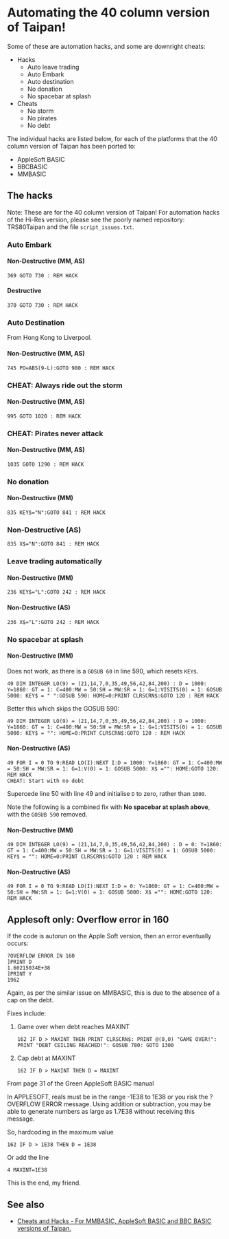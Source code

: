 # Automating the 40 column version of Taipan!

Some of these are automation hacks, and some are downright cheats:

 - Hacks
   - Auto leave trading
   - Auto Embark
   - Auto destination
   - No donation
   - No spacebar at splash
 - Cheats
   - No storm
   - No pirates
   - No debt

The individual hacks are listed below, for each of the platforms that the 40 column version of Taipan has been ported to:

 - AppleSoft BASIC
 - BBCBASIC
 - MMBASIC

## The hacks

Note: These are for the 40 column version of Taipan! For automation hacks of the Hi-Res version, please see the poorly named repository: TRS80Taipan and the file `script_issues.txt`.

### Auto Embark

#### Non-Destructive (MM, AS)

```none
369 GOTO 730 : REM HACK
```
#### Destructive
```none
370 GOTO 730 : REM HACK
```
### Auto Destination

From Hong Kong to Liverpool.

#### Non-Destructive (MM, AS)

```none
745 PO=ABS(9-L):GOTO 980 : REM HACK
```

### CHEAT: Always ride out the storm
#### Non-Destructive (MM, AS)
```none
995 GOTO 1020 : REM HACK
```
### CHEAT: Pirates never attack
#### Non-Destructive (MM, AS)
```none
1035 GOTO 1290 : REM HACK
```
### No donation
#### Non-Destructive (MM)
```none
835 KEY$="N":GOTO 841 : REM HACK
```
### Non-Destructive (AS)
```none
835 X$="N":GOTO 841 : REM HACK
```
### Leave trading automatically
#### Non-Destructive (MM)
```none
236 KEY$="L":GOTO 242 : REM HACK
```
#### Non-Destructive (AS)
```none
236 X$="L":GOTO 242 : REM HACK
```
### No spacebar at splash
#### Non-Destructive (MM)

Does not work, as there is a `GOSUB 60` in line 590, which resets `KEY$`.
```none
49 DIM INTEGER LO(9) = (21,14,7,0,35,49,56,42,84,200) : D = 1000: Y=1860: GT = 1: C=400:MW = 50:SH = MW:SR = 1: G=1:VISITS(0) = 1: GOSUB 5000: KEY$ = " ":GOSUB 590: HOME=0:PRINT CLRSCRN$:GOTO 120 : REM HACK
```
Better this which skips the GOSUB 590:
```none
49 DIM INTEGER LO(9) = (21,14,7,0,35,49,56,42,84,200) : D = 1000: Y=1860: GT = 1: C=400:MW = 50:SH = MW:SR = 1: G=1:VISITS(0) = 1: GOSUB 5000: KEY$ = "": HOME=0:PRINT CLRSCRN$:GOTO 120 : REM HACK
```
#### Non-Destructive (AS)
```none
49 FOR I = 0 TO 9:READ LO(I):NEXT I:D = 1000: Y=1860: GT = 1: C=400:MW = 50:SH = MW:SR = 1: G=1:V(0) = 1: GOSUB 5000: X$ ="": HOME:GOTO 120: REM HACK
CHEAT: Start with no debt
```
Supercede line 50 with line 49 and initialise `D` to zero, rather than `1000`.

Note the following is a combined fix with **No spacebar at splash above**, with the `GOSUB 590` removed.

#### Non-Destructive (MM)
```none
49 DIM INTEGER LO(9) = (21,14,7,0,35,49,56,42,84,200) : D = 0: Y=1860: GT = 1: C=400:MW = 50:SH = MW:SR = 1: G=1:VISITS(0) = 1: GOSUB 5000: KEY$ = "": HOME=0:PRINT CLRSCRN$:GOTO 120 : REM HACK
```
#### Non-Destructive (AS)
```none
49 FOR I = 0 TO 9:READ LO(I):NEXT I:D = 0: Y=1860: GT = 1: C=400:MW = 50:SH = MW:SR = 1: G=1:V(0) = 1: GOSUB 5000: X$ ="": HOME:GOTO 120: REM HACK
```
## Applesoft only: Overflow error in 160

If the code is autorun on the Apple Soft version, then an error eventually occurs:
```none
?OVERFLOW ERROR IN 160
]PRINT D
1.60215034E+38
]PRINT Y
1962
```

Again, as per the similar issue on MMBASIC, this is due to the absence of a cap on the debt.

Fixes include:

1. Game over when debt reaches MAXINT
   ```none
   162 IF D > MAXINT THEN PRINT CLRSCRN$: PRINT @(0,0) "GAME OVER!": PRINT "DEBT CEILING REACHED!": GOSUB 780: GOTO 1300
   ```
2. Cap debt at MAXINT
   ```none
   162 IF D > MAXINT THEN D = MAXINT
   ```
From page 31 of the Green AppleSoft BASIC manual

In APPLESOFT, reals must be in the range -1E38 to 1E38 or you risk the ?OVERFLOW ERROR message. Using addition or subtraction, you may be able to generate numbers as large as 1.7E38 without receiving this message.

So, hardcoding in the maximum value
```none
162 IF D > 1E38 THEN D = 1E38
```
Or add the line
```none
4 MAXINT=1E38
```
This is the end, my friend.

## See also

 - [Cheats and Hacks - For MMBASIC, AppleSoft BASIC and BBC BASIC versions of Taipan.][1]




  [1]: https://gr33nonline.wordpress.com/2025/06/24/automating-40-column-taipan/
